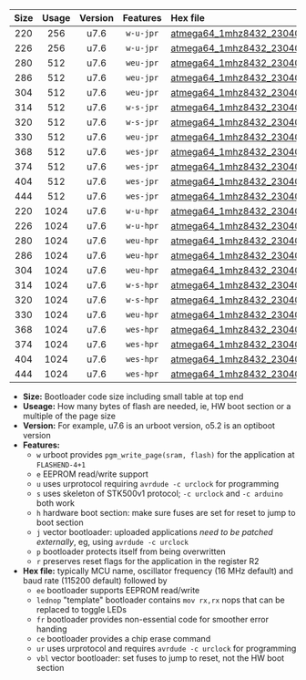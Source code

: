 |Size|Usage|Version|Features|Hex file|
|:-:|:-:|:-:|:-:|:--|
|220|256|u7.6|`w-u-jpr`|[atmega64_1mhz8432_230400bps_ur_vbl.hex](https://raw.githubusercontent.com/stefanrueger/urboot/main/atmega64_1mhz8432_230400bps_ur_vbl.hex)|
|226|256|u7.6|`w-u-jpr`|[atmega64_1mhz8432_230400bps_lednop_ur_vbl.hex](https://raw.githubusercontent.com/stefanrueger/urboot/main/atmega64_1mhz8432_230400bps_lednop_ur_vbl.hex)|
|280|512|u7.6|`weu-jpr`|[atmega64_1mhz8432_230400bps_ee_ur_vbl.hex](https://raw.githubusercontent.com/stefanrueger/urboot/main/atmega64_1mhz8432_230400bps_ee_ur_vbl.hex)|
|286|512|u7.6|`weu-jpr`|[atmega64_1mhz8432_230400bps_ee_lednop_ur_vbl.hex](https://raw.githubusercontent.com/stefanrueger/urboot/main/atmega64_1mhz8432_230400bps_ee_lednop_ur_vbl.hex)|
|304|512|u7.6|`weu-jpr`|[atmega64_1mhz8432_230400bps_ee_lednop_fr_ur_vbl.hex](https://raw.githubusercontent.com/stefanrueger/urboot/main/atmega64_1mhz8432_230400bps_ee_lednop_fr_ur_vbl.hex)|
|314|512|u7.6|`w-s-jpr`|[atmega64_1mhz8432_230400bps_vbl.hex](https://raw.githubusercontent.com/stefanrueger/urboot/main/atmega64_1mhz8432_230400bps_vbl.hex)|
|320|512|u7.6|`w-s-jpr`|[atmega64_1mhz8432_230400bps_lednop_vbl.hex](https://raw.githubusercontent.com/stefanrueger/urboot/main/atmega64_1mhz8432_230400bps_lednop_vbl.hex)|
|330|512|u7.6|`weu-jpr`|[atmega64_1mhz8432_230400bps_ee_lednop_fr_ce_ur_vbl.hex](https://raw.githubusercontent.com/stefanrueger/urboot/main/atmega64_1mhz8432_230400bps_ee_lednop_fr_ce_ur_vbl.hex)|
|368|512|u7.6|`wes-jpr`|[atmega64_1mhz8432_230400bps_ee_vbl.hex](https://raw.githubusercontent.com/stefanrueger/urboot/main/atmega64_1mhz8432_230400bps_ee_vbl.hex)|
|374|512|u7.6|`wes-jpr`|[atmega64_1mhz8432_230400bps_ee_lednop_vbl.hex](https://raw.githubusercontent.com/stefanrueger/urboot/main/atmega64_1mhz8432_230400bps_ee_lednop_vbl.hex)|
|404|512|u7.6|`wes-jpr`|[atmega64_1mhz8432_230400bps_ee_lednop_fr_vbl.hex](https://raw.githubusercontent.com/stefanrueger/urboot/main/atmega64_1mhz8432_230400bps_ee_lednop_fr_vbl.hex)|
|444|512|u7.6|`wes-jpr`|[atmega64_1mhz8432_230400bps_ee_lednop_fr_ce_vbl.hex](https://raw.githubusercontent.com/stefanrueger/urboot/main/atmega64_1mhz8432_230400bps_ee_lednop_fr_ce_vbl.hex)|
|220|1024|u7.6|`w-u-hpr`|[atmega64_1mhz8432_230400bps_ur.hex](https://raw.githubusercontent.com/stefanrueger/urboot/main/atmega64_1mhz8432_230400bps_ur.hex)|
|226|1024|u7.6|`w-u-hpr`|[atmega64_1mhz8432_230400bps_lednop_ur.hex](https://raw.githubusercontent.com/stefanrueger/urboot/main/atmega64_1mhz8432_230400bps_lednop_ur.hex)|
|280|1024|u7.6|`weu-hpr`|[atmega64_1mhz8432_230400bps_ee_ur.hex](https://raw.githubusercontent.com/stefanrueger/urboot/main/atmega64_1mhz8432_230400bps_ee_ur.hex)|
|286|1024|u7.6|`weu-hpr`|[atmega64_1mhz8432_230400bps_ee_lednop_ur.hex](https://raw.githubusercontent.com/stefanrueger/urboot/main/atmega64_1mhz8432_230400bps_ee_lednop_ur.hex)|
|304|1024|u7.6|`weu-hpr`|[atmega64_1mhz8432_230400bps_ee_lednop_fr_ur.hex](https://raw.githubusercontent.com/stefanrueger/urboot/main/atmega64_1mhz8432_230400bps_ee_lednop_fr_ur.hex)|
|314|1024|u7.6|`w-s-hpr`|[atmega64_1mhz8432_230400bps.hex](https://raw.githubusercontent.com/stefanrueger/urboot/main/atmega64_1mhz8432_230400bps.hex)|
|320|1024|u7.6|`w-s-hpr`|[atmega64_1mhz8432_230400bps_lednop.hex](https://raw.githubusercontent.com/stefanrueger/urboot/main/atmega64_1mhz8432_230400bps_lednop.hex)|
|330|1024|u7.6|`weu-hpr`|[atmega64_1mhz8432_230400bps_ee_lednop_fr_ce_ur.hex](https://raw.githubusercontent.com/stefanrueger/urboot/main/atmega64_1mhz8432_230400bps_ee_lednop_fr_ce_ur.hex)|
|368|1024|u7.6|`wes-hpr`|[atmega64_1mhz8432_230400bps_ee.hex](https://raw.githubusercontent.com/stefanrueger/urboot/main/atmega64_1mhz8432_230400bps_ee.hex)|
|374|1024|u7.6|`wes-hpr`|[atmega64_1mhz8432_230400bps_ee_lednop.hex](https://raw.githubusercontent.com/stefanrueger/urboot/main/atmega64_1mhz8432_230400bps_ee_lednop.hex)|
|404|1024|u7.6|`wes-hpr`|[atmega64_1mhz8432_230400bps_ee_lednop_fr.hex](https://raw.githubusercontent.com/stefanrueger/urboot/main/atmega64_1mhz8432_230400bps_ee_lednop_fr.hex)|
|444|1024|u7.6|`wes-hpr`|[atmega64_1mhz8432_230400bps_ee_lednop_fr_ce.hex](https://raw.githubusercontent.com/stefanrueger/urboot/main/atmega64_1mhz8432_230400bps_ee_lednop_fr_ce.hex)|

- **Size:** Bootloader code size including small table at top end
- **Useage:** How many bytes of flash are needed, ie, HW boot section or a multiple of the page size
- **Version:** For example, u7.6 is an urboot version, o5.2 is an optiboot version
- **Features:**
  + `w` urboot provides `pgm_write_page(sram, flash)` for the application at `FLASHEND-4+1`
  + `e` EEPROM read/write support
  + `u` uses urprotocol requiring `avrdude -c urclock` for programming
  + `s` uses skeleton of STK500v1 protocol; `-c urclock` and `-c arduino` both work
  + `h` hardware boot section: make sure fuses are set for reset to jump to boot section
  + `j` vector bootloader: uploaded applications *need to be patched externally*, eg, using `avrdude -c urclock`
  + `p` bootloader protects itself from being overwritten
  + `r` preserves reset flags for the application in the register R2
- **Hex file:** typically MCU name, oscillator frequency (16 MHz default) and baud rate (115200 default) followed by
  + `ee` bootloader supports EEPROM read/write
  + `lednop` "template" bootloader contains `mov rx,rx` nops that can be replaced to toggle LEDs
  + `fr` bootloader provides non-essential code for smoother error handing
  + `ce` bootloader provides a chip erase command
  + `ur` uses urprotocol and requires `avrdude -c urclock` for programming
  + `vbl` vector bootloader: set fuses to jump to reset, not the HW boot section
